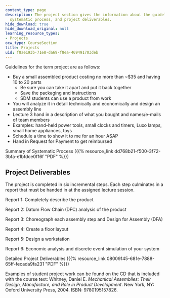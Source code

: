 ```yaml
---
content_type: page
description: The project section gives the information about the guidelines for project,
  systematic process, and project deliverables.
hide_download: true
hide_download_original: null
learning_resource_types:
- Projects
ocw_type: CourseSection
title: Projects
uid: f8ae193b-71e8-da69-f8ea-469491703deb
---
```


Guidelines for the term project are as follows:

*   Buy a small assembled product costing no more than ~$35 and having 10 to 20 parts
    *   Be sure you can take it apart and put it back together
    *   Save the packaging and instructions
    *   SDM students can use a product from work
*   You will analyze it in detail technically and economically and design an assembly line
*   Lecture 3 hand in a description of what you bought and names/e-mails of team members
*   Examples: hand-held power tools, small clocks and timers, Luxo lamps, small home appliances, toys
*   Schedule a time to show it to me for an hour ASAP
*   Hand in Request for Payment to get reimbursed

Summary of Systematic Process ({{% resource_link dd768b21-f500-3f72-3bfa-e1bfdce0f16f "PDF" %}})

Project Deliverables
--------------------

The project is completed in six incremental steps. Each step culminates in a report that must be handed in at the assigned lecture session.

Report 1: Completely describe the product

Report 2: Datum Flow Chain (DFC) analysis of the product

Report 3: Choreograph each assembly step and Design for Assembly (DFA)

Report 4: Create a floor layout

Report 5: Design a workstation

Report 6: Economic analysis and discrete event simulation of your system

Detailed Project Deliverables ({{% resource_link 08009145-681e-7888-65ff-fecada9fa231 "PDF" %}})

Examples of student project work can be found on the CD that is included with the course text: Whitney, Daniel E. _Mechanical Assemblies: Their Design, Manufacture, and Role in Product Development_. New York, NY: Oxford University Press, 2004. ISBN: 9780195157826.